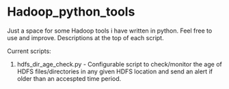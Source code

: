 # Hadoop_python_tools

Just a space for some Hadoop tools i have written in python. Feel free to use and improve.
Descriptions at the top of each script.

Current scripts:
1. hdfs_dir_age_check.py - Configurable script to check/monitor the age of HDFS files/directories in any given HDFS location and send an alert if older than an accespted time period.
